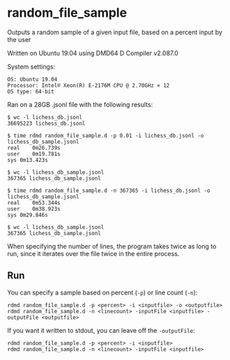 # random_file_sample
Outputs a random sample of a given input file, based on a percent input by the user

Written on Ubuntu 19.04 using DMD64 D Compiler v2.087.0

System settings:
```
OS: Ubuntu 19.04
Processor: Intel® Xeon(R) E-2176M CPU @ 2.70GHz × 12 
OS type: 64-bit
```

Ran on a 28GB .jsonl file with the following results:

```
$ wc -l lichess_db.jsonl
36695223 lichess_db.jsonl

$ time rdmd random_file_sample.d -p 0.01 -i lichess_db.jsonl -o lichess_db_sample.jsonl 
real	0m26.739s
user	0m19.781s
sys	0m13.423s

$ wc -l lichess_db_sample.jsonl 
367365 lichess_db_sample.jsonl

$ time rdmd random_file_sample.d -n 367365 -i lichess_db.jsonl -o lichess_db_sample.jsonl 
real	0m53.344s
user	0m38.923s
sys	0m29.846s

$ wc -l lichess_db_sample.jsonl 
367365 lichess_db_sample.jsonl
```

When specifying the number of lines, the program takes twice as long to run, since it iterates over the file twice in the entire process.

## Run
You can specify a sample based on percent (`-p`) or line count (`-n`):
```
rdmd random_file_sample.d -p <percent> -i <inputfile> -o <outputfile>
rdmd random_file_sample.d -n <linecount> -inputFile <inputfile> -outputFile <outputfile>
```

If you want it written to stdout, you can leave off the `-outputFile`:
```
rdmd random_file_sample.d -p <percent> -i <inputfile>
rdmd random_file_sample.d -n <linecount> -inputFile <inputfile>
```
